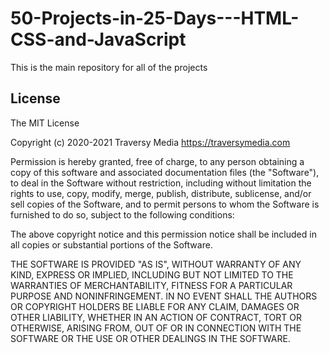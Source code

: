# 50-Projects-in-25-Days---HTML-CSS-and-JavaScript

This is the main repository for all of the projects

<!--|  #  | Project                                                                                                                     
| :-: | --------------------------------------------------------------------------------------------------------------------------- |
| 01  | [Expanding Cards](https://github.com/bradtraversy/50projects50days/tree/master/expanding-cards)                             |
| 02  | [Progress Steps](https://github.com/bradtraversy/50projects50days/tree/master/progress-steps)                               |
| 03  | [Rotating Navigation Animation](https://github.com/bradtraversy/50projects50days/tree/master/rotating-nav-animation)        |
| 04  | [Hidden Search Widget](https://github.com/bradtraversy/50projects50days/tree/master/hidden-search)     -->                   


## License

The MIT License

Copyright (c) 2020-2021 Traversy Media https://traversymedia.com

Permission is hereby granted, free of charge, to any person obtaining a copy
of this software and associated documentation files (the "Software"), to deal
in the Software without restriction, including without limitation the rights
to use, copy, modify, merge, publish, distribute, sublicense, and/or sell
copies of the Software, and to permit persons to whom the Software is
furnished to do so, subject to the following conditions:

The above copyright notice and this permission notice shall be included in
all copies or substantial portions of the Software.

THE SOFTWARE IS PROVIDED "AS IS", WITHOUT WARRANTY OF ANY KIND, EXPRESS OR
IMPLIED, INCLUDING BUT NOT LIMITED TO THE WARRANTIES OF MERCHANTABILITY,
FITNESS FOR A PARTICULAR PURPOSE AND NONINFRINGEMENT. IN NO EVENT SHALL THE
AUTHORS OR COPYRIGHT HOLDERS BE LIABLE FOR ANY CLAIM, DAMAGES OR OTHER
LIABILITY, WHETHER IN AN ACTION OF CONTRACT, TORT OR OTHERWISE, ARISING FROM,
OUT OF OR IN CONNECTION WITH THE SOFTWARE OR THE USE OR OTHER DEALINGS IN
THE SOFTWARE.
